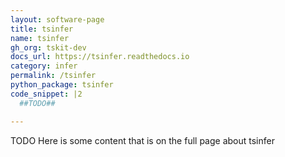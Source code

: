 ```yaml
---
layout: software-page
title: tsinfer
name: tsinfer
gh_org: tskit-dev
docs_url: https://tsinfer.readthedocs.io
category: infer
permalink: /tsinfer
python_package: tsinfer
code_snippet: |2
  ##TODO##

---
```

TODO Here is some content that is on the full page about tsinfer